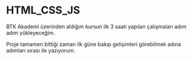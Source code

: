 # HTML_CSS_JS

BTK Akademi üzerinden aldığım kursun ilk 3 saati yapılan çalışmaları adım adım yükleyeceğim.

Proje tamamen bittiği zaman ilk güne bakıp gelişimleri görebilmek adına adımları sırası ile yazıyorum.
